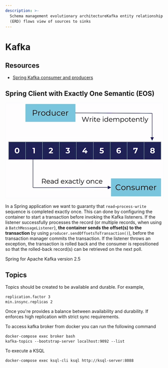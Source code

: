 ```yaml
---
description: >-
  Schema management evolutionary architectureKafka entity relationship diagram
  (ERD) flows view of sources to sinks
---
```


# Kafka

## Resources

* [Spring Kafka consumer and producers](https://www.confluent.io/blog/apache-kafka-spring-boot-application/?utm_medium=sem\&utm_source=google\&utm_campaign=ch.sem_br.nonbrand_tp.prs_tgt.kafka_mt.mbm_rgn.emea_lng.eng_dv.all\&utm_term=%2Bkafka%20%2Bspring\&creative=\&device=c\&placement=\&gclid=Cj0KCQjwhvf6BRCkARIsAGl1GGgOaxBh3AOVOv3o_PcymI6aTI0ewCOgVe47cZmxbGcIMzRA8BL8dFoaAvebEALw_wcB)

## Spring Client with Exactly One Semantic (EOS)

![](<../../.gitbook/assets/image (14) (1) (1) (1) (1) (1) (1) (1) (1).png>)

In a Spring application we want to guaranty that `read→process-write` sequence is completed exactly once. This can done by configuring the container to start a transaction before invoking the Kafka listeners. If the listener successfully processes the record (or multiple records, when using a `BatchMessageListener`), **the container sends the offset(s) to the transaction** by using `producer.sendOffsetsToTransaction()`), before the transaction manager commits the transaction. If the listener throws an exception, the transaction is rolled back and the consumer is repositioned so that the rolled-back record(s) can be retrieved on the next poll.

Spring for Apache Kafka version 2.5

## Topics

Topics should be created to be available and durable. For example,

```
replication.factor 3
min.insync.replicas 2
```

Once you're provides a balance between availability and durability. If enforces high replication with strict sync requirements.

To access kafka broker from docker you can run the following command

```
docker-compose exec broker bash
kafka-topics --bootstrap-server localhost:9092 --list
```

To execute a KSQL

```
docker-compose exec ksql-cli ksql http://ksql-server:8088
```
